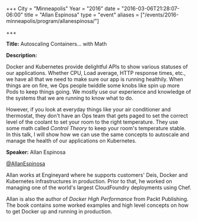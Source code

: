 +++
City = "Minneapolis"
Year = "2016"
date = "2016-03-06T21:28:07-06:00"
title = "Allan Espinosa"
type = "event"
aliases = ["/events/2016-minneapolis/program/allanespinosa/"]

+++

<div class="span-15  ">
  <div class="span-15  last ">
  <p><strong>Title:</strong>
Autoscaling Containers... with Math
</p>

<p><strong>Description:</strong></p>

<p>Docker and Kubernetes provide delightful APIs to show various statuses of our applications. Whether CPU, Load average, HTTP response times, etc., we have all that we need to make sure our app is running healthily. When things are on fire, we Ops people twiddle some knobs like spin up more Pods to keep things going. We mostly use our experience and knowledge of the systems that we are running to know what to do.
</p>
<p>
However, if you look at everyday things like your air conditioner and thermostat, they don't have an Ops team that gets paged to set the correct level of the coolant to set your room to the right temperature. They use some math called <i>Control Theory</i> to keep your room's temperature stable. In this talk, I will show how we can use the same concepts to autoscale and manage the health of our applications on Kubernetes.
</p>



<p><strong>Speaker:</strong>
Allan Espinosa
</p>
<p>
<a href="https://twitter.com/AllanEspinosa">@AllanEspinosa</a>
<p>
Allan works at Engineyard where he supports customers' Deis, Docker and Kubernetes infrastructures in production. Prior to that, he worked on managing one of the world's largest CloudFoundry deployments using Chef.
</p>
<p>
Allan is also the author of <i>Docker High Performance</i> from Packt Publishing. The book contains some worked examples and high level concepts on how to get Docker up and running in production.
</p>

  </div>
</div>

